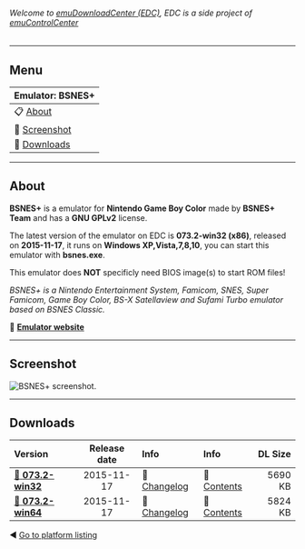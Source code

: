 ###### Welcome to [emuDownloadCenter (EDC)](https://github.com/PhoenixInteractiveNL/emuDownloadCenter/wiki/), EDC is a side project of [emuControlCenter](https://github.com/PhoenixInteractiveNL/emuControlCenter/wiki/)
***
## Menu
| **Emulator: BSNES+** |
|:---------|
| :clipboard: [About](#about) |
| :sunrise: [Screenshot](#screenshot) |
| :floppy_disk: [Downloads](#downloads) |
***
## About
**BSNES+** is a emulator for **Nintendo Game Boy Color** made by **BSNES+ Team** and has a **GNU GPLv2** license.

The latest version of the emulator on EDC is **073.2-win32 (x86)**, released on **2015-11-17**, it runs on **Windows XP,Vista,7,8,10**, you can start this emulator with **bsnes.exe**.

This emulator does **NOT** specificly need BIOS image(s) to start ROM files!

_BSNES+ is a Nintendo Entertainment System, Famicom, SNES, Super Famicom, Game Boy Color, BS-X Satellaview and Sufami Turbo emulator based on BSNES Classic._

:link: [**Emulator website**](http://github.com/devinacker/bsnes-plus)
***
## Screenshot
![](https://raw.githubusercontent.com/PhoenixInteractiveNL/emuDownloadCenter/master/hooks/bsnesplus/screen.jpg "BSNES+ screenshot.")
***
## Downloads
| Version  | Release date  | Info       | Info       | DL Size    |
|:---------|:-------------:|:-----------|:-----------|-----------:|
| [:floppy_disk: **073.2-win32**](https://github.com/PhoenixInteractiveNL/edc-repo0005/raw/master/bsnesplus/073.2-win32.7z) | 2015-11-17 | :page_facing_up: [Changelog](https://github.com/PhoenixInteractiveNL/edc-repo0005/blob/master/bsnesplus/073.2-win32_changelog.txt) | :mag_right: [Contents](https://github.com/PhoenixInteractiveNL/edc-repo0005/blob/master/bsnesplus/073.2-win32_contents.txt) | 5690 KB |
| [:floppy_disk: **073.2-win64**](https://github.com/PhoenixInteractiveNL/edc-repo0005/raw/master/bsnesplus/073.2-win64.7z) | 2015-11-17 | :page_facing_up: [Changelog](https://github.com/PhoenixInteractiveNL/edc-repo0005/blob/master/bsnesplus/073.2-win64_changelog.txt) | :mag_right: [Contents](https://github.com/PhoenixInteractiveNL/edc-repo0005/blob/master/bsnesplus/073.2-win64_contents.txt) | 5824 KB |

:arrow_backward: [Go to platform listing](https://github.com/PhoenixInteractiveNL/emuDownloadCenter/wiki/EDC-Platform-List)
